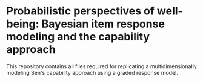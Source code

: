 # Probabilistic perspectives of well-being: Bayesian item response modeling and the capability approach

This repository contains all files required for replicating a multidimensionally modeling Sen's capability approach using a graded response model.
